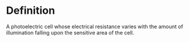 # Definition

A photoelectric cell whose electrical resistance varies with the amount
of illumination falling upon the sensitive area of the cell.
